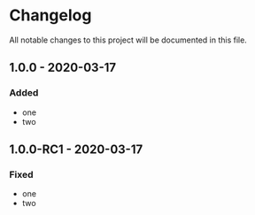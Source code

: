 # Changelog

All notable changes to this project will be documented in this file.

## 1.0.0 - 2020-03-17

### Added
- one
- two

## 1.0.0-RC1 - 2020-03-17

### Fixed
- one
- two
